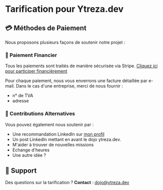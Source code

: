 # Tarification pour Ytreza.dev

## 💳 Méthodes de Paiement

Nous proposons plusieurs façons de soutenir notre projet :

### 🔗 Paiement Financier
Tous les paiements sont traités de manière sécurisée via Stripe.
[Cliquez ici pour participer financièrement](https://buy.stripe.com/cNi6oH9avfrP1Z33oHgA805)

Pour chaque paiement, nous vous enverrons une facture détaillée par e-mail.
Dans le cas d'une entreprise, merci de nous fournir : 
- n° de TVA
- adresse


### 🤝 Contributions Alternatives
Vous pouvez également nous soutenir par :
- Une recommandation LinkedIn sur [mon profil](https://www.linkedin.com/in/jonathan-laurent/)
- Un post LinkedIn mettant en avant le dojo ytreza.dev. 
- M'aider à trouver de nouvelles missions
- Echange d'heures
- Une autre idée ? 


## 🤝 Support

Des questions sur la tarification ? 
**Contact** : dojo@ytreza.dev
